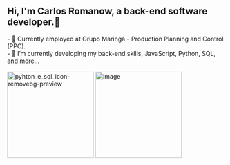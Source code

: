 ## Hi, I'm Carlos Romanow, a back-end software developer.👋 
<div>
  - 🔭 Currently employed at Grupo Maringá - Production Planning and Control (PPC). <br>
- 🌱 I’m currently developing my back-end skills, JavaScript, Python, SQL, and more... <br><br>

<img width="200px" height="200" alt="pyhton_e_sql_icon-removebg-preview" src="https://github.com/user-attachments/assets/ec52cc50-f38b-454f-aff7-fae25b65d475" />
<img width="200" height="200" alt="image" src="https://github.com/user-attachments/assets/c10c55f0-a79e-4528-b822-a25e482767ab" />

</div>

<!--
**CaduhRoman/caduhroman** is a ✨ _special_ ✨ repository because its `README.md` (this file) appears on your GitHub profile.

Here are some ideas to get you started:

- 🔭 I’m currently working on ...
- 🌱 I’m currently learning ...
- 👯 I’m looking to collaborate on ...
- 🤔 I’m looking for help with ...
- 💬 Ask me about ...
- 📫 How to reach me: ...
- 😄 Pronouns: ...
- ⚡ Fun fact: ...
-->
